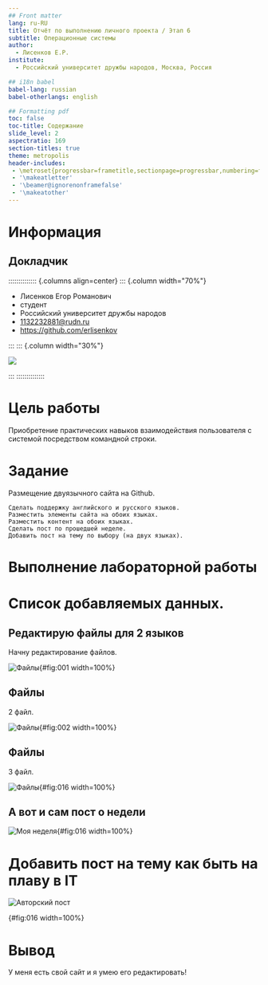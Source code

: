 ```yaml
---
## Front matter
lang: ru-RU
title: Отчёт по выполнению личного проекта / Этап 6
subtitle: Oперационные системы
author:
  - Лисенков Е.Р.
institute:
  - Российский университет дружбы народов, Москва, Россия

## i18n babel
babel-lang: russian
babel-otherlangs: english

## Formatting pdf
toc: false
toc-title: Содержание
slide_level: 2
aspectratio: 169
section-titles: true
theme: metropolis
header-includes:
 - \metroset{progressbar=frametitle,sectionpage=progressbar,numbering=fraction}
 - '\makeatletter'
 - '\beamer@ignorenonframefalse'
 - '\makeatother'
---
```


# Информация

## Докладчик

:::::::::::::: {.columns align=center}
::: {.column width="70%"}

  * Лисенков Егор Романович
  * студент
  * Российский университет дружбы народов
  * [1132232881@rudn.ru](mailto:1132232881@rudn.ru)
  * <https://github.com/erlisenkov>

:::
::: {.column width="30%"}

![](image/0.jpg)

:::
::::::::::::::


# Цель работы

Приобретение практических навыков взаимодействия пользователя с системой посредством командной строки.

# Задание

Размещение двуязычного сайта на Github.

    Сделать поддержку английского и русского языков.
    Разместить элементы сайта на обоих языках.
    Разместить контент на обоих языках.
    Сделать пост по прошедшей неделе.
    Добавить пост на тему по выбору (на двух языках).


# Выполнение лабораторной работы

# Список добавляемых данных. 

## Редактирую файлы для 2 языков 

Начну редактирование файлов.

![Файлы](image/1.png){#fig:001 width=100%}

## Файлы

2 файл.

![Файлы](image/2.png){#fig:002 width=100%}

## Файлы

3 файл.

![Файлы](image/3.png){#fig:016 width=100%}

## А вот и сам пост о недели

![Моя неделя](image/4.png){#fig:016 width=100%}

# Добавить пост на тему как быть на плаву в IT

![Авторский пост](image/5.png)

{#fig:016 width=100%}

# Вывод

У меня есть свой сайт и я умею его редактировать!
